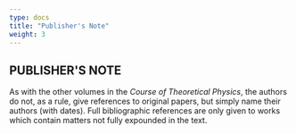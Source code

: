 ```yaml
---
type: docs
title: "Publisher's Note"
weight: 3
---
```

## PUBLISHER'S NOTE

As with the other volumes in the *Course of Theoretical Physics*, the authors do not, as a rule, give references to original papers, but simply name their authors (with dates). Full bibliographic references are only given to works which contain matters not fully expounded in the text.
